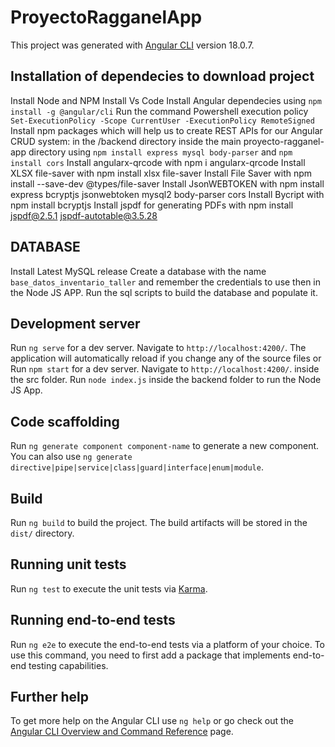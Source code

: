 # ProyectoRagganelApp

This project was generated with [Angular CLI](https://github.com/angular/angular-cli) version 18.0.7.

## Installation of dependecies to download project

Install Node and NPM
Install Vs Code
Install Angular dependecies using `npm install -g @angular/cli`
Run the command Powershell execution policy `Set-ExecutionPolicy -Scope CurrentUser -ExecutionPolicy RemoteSigned`
Install npm packages which will help us to create REST APIs for our Angular CRUD system: in the /backend directory inside the main proyecto-ragganel-app directory using
`npm install express mysql body-parser` and `npm install cors`
Install angularx-qrcode with npm i angularx-qrcode
Install XLSX file-saver with npm install xlsx file-saver
Install File Saver with npm install --save-dev @types/file-saver
Install JsonWEBTOKEN with npm install express bcryptjs jsonwebtoken mysql2 body-parser cors
Install Bycript with npm install bcryptjs
Install jspdf for generating PDFs with npm install jspdf@2.5.1 jspdf-autotable@3.5.28



## DATABASE

Install Latest MySQL release
Create a database with the name `base_datos_inventario_taller` and remember the credentials to use then in the Node JS APP.
Run the sql scripts to build the database and populate it.

## Development server

Run `ng serve` for a dev server. Navigate to `http://localhost:4200/`. The application will automatically reload if you change any of the source files or
Run `npm start` for a dev server. Navigate to `http://localhost:4200/`. inside the src folder.
Run `node index.js` inside the backend folder to run the Node JS App.

## Code scaffolding

Run `ng generate component component-name` to generate a new component. You can also use `ng generate directive|pipe|service|class|guard|interface|enum|module`.

## Build

Run `ng build` to build the project. The build artifacts will be stored in the `dist/` directory.

## Running unit tests

Run `ng test` to execute the unit tests via [Karma](https://karma-runner.github.io).

## Running end-to-end tests

Run `ng e2e` to execute the end-to-end tests via a platform of your choice. To use this command, you need to first add a package that implements end-to-end testing capabilities.

## Further help

To get more help on the Angular CLI use `ng help` or go check out the [Angular CLI Overview and Command Reference](https://angular.dev/tools/cli) page.
